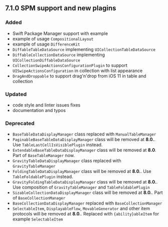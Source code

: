 ## 7.1.0 SPM support and new plagins
### Added
- Swift Package Manager support with example
- example of usage `CompositionalLayout`
- example of usage `DifferenceKit`
- `DiffableTableDataSource` implementing `UICollectionTableDataSource`
- `DiffableCollectionDataSource` implementing `UICollectionDiffableDataSource`
- `CollectionSwipeActionsConfigurationPlugin` to support `UISwipeActionsConfiguration` in collection with list appearance
- `DragAndDroppable` to support drag'n'drop from iOS 11 in table and collection

### Updated

- code style and linter issues fixes
- documentation and typos

### Deprecated

- `BaseTableDataDisplayManager` class replaced with `ManualTableManager`
- `PaginableBaseTableDataDisplayManager` class will be removed at **8.0.**. Use `TableLastCellIsVisiblePlugin` instead.
- `ExtendableBaseTableDataDisplayManager` class will be removed at **8.0**. Part of `BaseTableManager` now.
- `GravityTableDataDisplayManager` class replaced with `GravityTableManager`
- `FoldingTableDataDisplayManager` class will be removed at **8.0.**. Use `TableFoldablePlugin` instead.
- `GravityFoldingTableDataDisplayManager` class will be removed at **8.0.**. Use composition of `GravityTableManager` and `TableFoldablePlugin`
- `SizableCollectionDataDisplayManager` class will be removed at **8.0.**. Part of `BaseCollectionManager`
- `BaseCollectionDataDisplayManager` replaced with `BaseCollectionManager`
- `SelectableItem`, `DisplayableFlow`, `MovableGenerator` and other item protocols will be removed at **8.0.**. Replaced with `{ability}ableItem` for example `SelectableItem`
